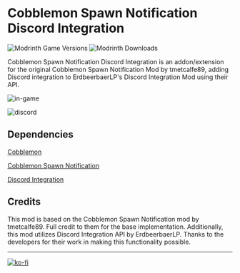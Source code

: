 # Cobblemon Spawn Notification Discord Integration

![Modrinth Game Versions](https://img.shields.io/modrinth/game-versions/GjyKHwb6?style=for-the-badge&logo=modrinth&label=FABRIC%20%2F%20NEOFORGE&color=00af5c&link=https%3A%2F%2Fmodrinth.com%2Fmod%2Fcobblemon-spawn-notification-for-discord)
![Modrinth Downloads](https://img.shields.io/modrinth/dt/GjyKHwb6?style=for-the-badge&logo=modrinth&color=00af5c)

Cobblemon Spawn Notification Discord Integration is an addon/extension for the original Cobblemon Spawn Notification Mod by tmetcalfe89, adding Discord integration to ErdbeerbaerLP's Discord Integration Mod using their API.

![in-game](https://cdn.modrinth.com/data/GjyKHwb6/images/830beb76740f4c18d1fa18d940bbbfddaac53549.png)

![discord](https://cdn.modrinth.com/data/GjyKHwb6/images/4444a57c4463ce77cc165de3a528767d3fd3928b.png)

## Dependencies

[Cobblemon](https://modrinth.com/mod/cobblemon)

[Cobblemon Spawn Notification](https://modrinth.com/mod/cobblemon-spawn-notification)

[Discord Integration](https://modrinth.com/plugin/dcintegration)

## Credits

This mod is based on the Cobblemon Spawn Notification mod by tmetcalfe89. Full credit to them for the base implementation. Additionally, this mod utilizes Discord Integration API by ErdbeerbaerLP. Thanks to the developers for their work in making this functionality possible.

------

[![ko-fi](https://ko-fi.com/img/githubbutton_sm.svg)](https://ko-fi.com/L3L11CY3WS)
